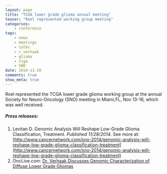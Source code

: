 ```yaml
---
layout: page
title: "TCGA lower grade glioma annual meeting"
teaser: "Roel represented working group meeting"
categories:
    - conference
tags:
    - news
    - meetings
    - talks
    - r_verhaak
    - glioma
    - tcga
    - SNO
date: 2014-11-20
comments: true
show_meta: true
---
```

Roel represented the TCGA lower grade glioma working group at the annual Society for Neuro-Oncology (SNO) meeting in Miami,FL, Nov 13-16, which was well received. 

##### Press releases:

1. Levitan D. Genomic Analysis Will Reshape Low-Grade Glioma Classification, Treatment. *Published 11/28/2014*. See more at: [http://www.cancernetwork.com/sno-2014/genomic-analysis-will-reshape-low-grade-glioma-classification-treatment](http://www.cancernetwork.com/sno-2014/genomic-analysis-will-reshape-low-grade-glioma-classification-treatment)
2. OncLive.com: [Dr. Verhaak Discusses Genomic Characterization of Diffuse Lower Grade Gliomas](http://www.onclive.com/conference-coverage/sno-2014/Roeland-GW-Verhaak-PhD-Discusses-Genomic-Characterization-of-Diffuse-Lower-Grade-Gliomas)
